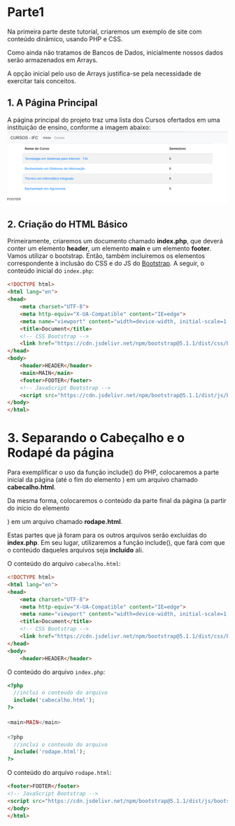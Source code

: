 # Parte1

Na primeira parte deste tutorial, criaremos um exemplo de site com conteúdo dinâmico, usando PHP e CSS.

Como ainda não tratamos de Bancos de Dados, inicialmente nossos dados serão armazenados em Arrays.

A opção inicial pelo uso de Arrays justifica-se pela necessidade de exercitar tais conceitos.

## 1. A Página Principal
A página principal do projeto traz uma lista dos Cursos ofertados em uma instituição de ensino, conforme a imagem abaixo:
![Visualização da página de cursos](imgs/img1_roteiro.png)

## 2. Criação do HTML Básico
Primeiramente, criaremos um documento chamado **index.php**, que deverá conter um elemento **header**, um elemento **main** e um elemento **footer**.
Vamos utilizar o bootstrap. Então, também incluiremos os elementos correspondente à inclusão do CSS e do JS do [Bootstrap](https://getbootstrap.com/).
 A seguir, o conteúdo inicial do ```index.php```:
```html
<!DOCTYPE html>
<html lang="en">
<head>
    <meta charset="UTF-8">
    <meta http-equiv="X-UA-Compatible" content="IE=edge">
    <meta name="viewport" content="width=device-width, initial-scale=1.0">
    <title>Document</title>
    <!-- CSS Bootstrap -->
    <link href="https://cdn.jsdelivr.net/npm/bootstrap@5.1.1/dist/css/bootstrap.min.css" rel="stylesheet" integrity="sha384-F3w7mX95PdgyTmZZMECAngseQB83DfGTowi0iMjiWaeVhAn4FJkqJByhZMI3AhiU" crossorigin="anonymous">
</head>
<body>
    <header>HEADER</header>
    <main>MAIN</main>
    <footer>FOOTER</footer>
    <!-- JavaScript Bootstrap -->
    <script src="https://cdn.jsdelivr.net/npm/bootstrap@5.1.1/dist/js/bootstrap.bundle.min.js" integrity="sha384-/bQdsTh/da6pkI1MST/rWKFNjaCP5gBSY4sEBT38Q/9RBh9AH40zEOg7Hlq2THRZ" crossorigin="anonymous"></script>
</body>
</html>
```

# 3. Separando o Cabeçalho e o Rodapé da página
Para exemplificar o uso da função include() do PHP, colocaremos a parte inicial da página (até o fim do elemento **<headder>**) em um arquivo chamado **cabecalho.html**.

Da mesma forma, colocaremos o conteúdo da parte final da página (a partir do início do elemento **<footer>**) em um arquivo chamado **rodape.html**.

Estas partes que já foram para os outros arquivos serão excluídas do **index.php**. Em seu lugar, utilizaremos a função include(), que fará com que o conteúdo daqueles arquivos seja **incluído** ali.

O conteúdo do arquivo ```cabecalho.html```:
```html
<!DOCTYPE html>
<html lang="en">
<head>
    <meta charset="UTF-8">
    <meta http-equiv="X-UA-Compatible" content="IE=edge">
    <meta name="viewport" content="width=device-width, initial-scale=1.0">
    <title>Document</title>
    <!-- CSS Bootstrap -->
    <link href="https://cdn.jsdelivr.net/npm/bootstrap@5.1.1/dist/css/bootstrap.min.css" rel="stylesheet" integrity="sha384-F3w7mX95PdgyTmZZMECAngseQB83DfGTowi0iMjiWaeVhAn4FJkqJByhZMI3AhiU" crossorigin="anonymous">
</head>
<body>
    <header>HEADER</header>
```

O conteúdo do arquivo ```index.php```:
```php
<?php
  //inclui o conteudo do arquivo
  include('cabecalho.html');
?>

<main>MAIN</main>

<?php
  //inclui o conteudo do arquivo
  include('rodape.html');
?>
```

O conteúdo do arquivo ```rodape.html```:
```html
<footer>FOOTER</footer>
<!-- JavaScript Bootstrap -->
<script src="https://cdn.jsdelivr.net/npm/bootstrap@5.1.1/dist/js/bootstrap.bundle.min.js" integrity="sha384-/bQdsTh/da6pkI1MST/rWKFNjaCP5gBSY4sEBT38Q/9RBh9AH40zEOg7Hlq2THRZ" crossorigin="anonymous"></script>
</body>
</html>
```

